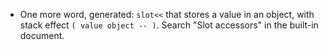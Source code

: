 * One more word, generated: `slot<<` that stores a value in an object,
  with stack effect `( value object -- )`. Search "Slot accessors" in the built-in document.
